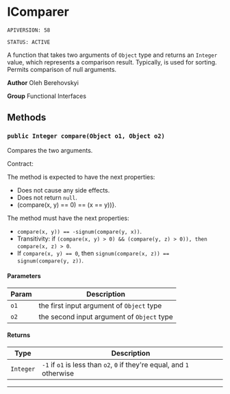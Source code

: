 # IComparer

`APIVERSION: 58`

`STATUS: ACTIVE`

A function that takes two arguments of `Object` type and returns
an `Integer` value, which represents a comparison result. Typically, is used
for sorting. Permits comparison of null arguments.


**Author** Oleh Berehovskyi


**Group** Functional Interfaces

## Methods
### `public Integer compare(Object o1, Object o2)`

Compares the two arguments. <p>Contract:</p> The method is expected to have the next properties: <ul>     <li>Does not cause any side effects.</li>     <li>Does not return `null`.</li>     <li>(compare(x, y) == 0) == (x == y))}.</li> </ul> The method must have the next properties: <ul>     <li>`compare(x, y)) == -signum(compare(y, x))`.</li>     <li>Transitivity: if `(compare(x, y) > 0) && (compare(y, z) > 0)), then compare(x, z) > 0`.</li>     <li>If `compare(x, y) == 0`, then `signum(compare(x, z)) == signum(compare(y, z))`.</li> </ul>

#### Parameters

|Param|Description|
|---|---|
|`o1`|the first input argument of `Object` type|
|`o2`|the second input argument of `Object` type|

#### Returns

|Type|Description|
|---|---|
|`Integer`|`-1` if `o1` is less than `o2`, `0` if they're equal, and `1` otherwise|

---
